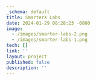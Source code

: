 ```yaml
---
_schema: default
title: SmarterX Labs
date: 2024-01-29 08:28:23 -0800
image:
  - /images/smarter-labs-2.png
  - /images/smarter-labs-1.png
tech: []
link: ''
layout: project
published: false
description: ''
---
```

